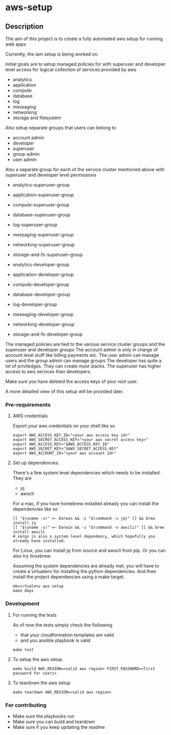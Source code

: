 # aws-setup

## Description

The aim of this project is to create a fully automated aws setup for running web apps

Currently, the iam setup is being worked on.

Initial goals are to setup managed policies for with superuser and developer level access
for logical collection of services provided by aws
  - analytics
  - application
  - compute
  - database
  - log
  - messaging
  - networking
  - storage and filesystem

Also setup separate groups that users can belong to
  - account admin
  - developer
  - superuser
  - group admin
  - user admin

Also a separate group for each of the service cluster mentioned above with superuser and developer level permissions
  - analytics-superuser-group
  - application-superuser-group
  - compute-superuser-group
  - database-superuser-group
  - log-superuser-group
  - messaging-superuser-group
  - networking-superuser-group
  - storage-and-fs-superuser-group

  - analytics-developer-group
  - application-developer-group
  - compute-developer-group
  - database-developer-group
  - log-developer-group
  - messaging-developer-group
  - networking-developer-group
  - storage-and-fs-developer-group

  The managed policies are tied to the various service cluster groups and the superuser and developer groups
  The account admin is only in charge of account level stuff like billing payments etc.
  The user admin can manage users and the group admin can manage groups
  The developer has quite a lot of priviledges. They can create most stacks.
  The superuser has higher access to aws services than developers.

  Make sure you have deleted the access keys of your root user.

  A more detailed view of this setup will be provided later.

### Pre-requirements
1. AWS credentials

    Export your aws credentials on your shell like so

    ```shell
    export AWS_ACCESS_KEY_ID="<your aws access key id>"
    export AWS_SECRET_ACCESS_KEY="<your aws secret access key>"
    export AWS_ACCESS_KEY="$AWS_ACCESS_KEY_ID"
    export AWS_SECRET_KEY="$AWS_SECRET_ACCESS_KEY"
    export AWS_ACCOUNT_ID="<your aws account id>"
    ```

2. Set up dependencies:

    There's a few system level dependencies which needs to be installed.
    They are
    - jq
    - awscli

    For a mac, if you have homebrew installed already you can install the dependencies like so
    ```shell
    [[ "$(uname -s)" =~ Darwin && -z "$(command -v jq)" ]] && brew install jq
    [[ "$(uname -s)" =~ Darwin && -z "$(command -v awscli)" ]] && brew install awscli
    # xargs is also a system level dependency, which hopefully you already have installed.
    ```
    For Linux, you can install jq from source and awscli from pip. Or you can also try linuxbrew.

    Assuming the system dependencies are already met, you will have to create a virtualenv for installing the python dependencies.
    And then install the project dependencies using a make target.
    ```shell
    mkvirtualenv aws-setup
    make deps
    ```

### Development

1. For running the tests

    As of now the tests simply check the fiollowing
    - that your cloudformation templates are valid
    - and you ansible playbook is valid

    ```shell
    make test
    ```

2. To setup the aws setup

    ```shell
    make build AWS_REGION=<valid aws region> FIRST_PASSWORD=<first password for users>
    ```

3. To teardown the aws setup

    ```shell
    make teardown AWS_REGION=<valid aws region>
    ```

### For contributing
  - Make sure the playbooks run
  - Make sure you can build and teardown
  - Make sure if you keep updating the readme
